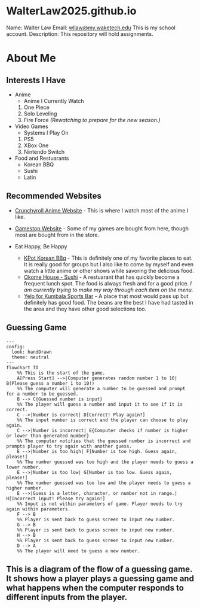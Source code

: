 # WalterLaw2025.github.io
Name: Walter Law
Email: wllaw@my.waketech.edu
This is my school account.
Description: This repository will hold assignments.
# About Me
## Interests I Have
* Anime
     * Anime I Currently Watch
  1. One Piece
  2. Solo Leveling
  3. Fire Force *(Rewatching to prepare for the new season.)*
* Video Games
     * Systems I Play On
  1. PS5
  2. XBox One
  3. Nintendo Switch
* Food and Restuarants
     * Korean BBQ
     * Sushi
     * Latin

## Recommended Websites
* [Crunchyroll Anime Website](https://www.crunchyroll.com/) - This is where I watch most of the anime I like.

* [Gamestop Website](https://www.gamestop.com/) - Some of my games are bought from here, though most are bought from in the store.
* Eat Happy, Be Happy
     * [KPot Korean BBq](https://thekpot.com/) - This is definitely one of my favorite places to eat. It is really good for groups but I also like to come by myself and even watch a little anime or other shows while savoring the delicious food.
     * [Okome House - Sushi](https://www.okomehouse.com/) - A restuarant that has quickly become a frequent lunch spot. The food is always fresh and for a good price. *I am currently trying to make my way through each item on the menu.*
     * [Yelp for Kumbala Sports Bar](https://www.yelp.com/biz/kumbala-bar-and-grill-raleigh) - A place that most would pass up but definitely has good food. The beans are the best I have had tasted in the area and they have other good selections too.


## Guessing Game


```mermaid
---
config:
  look: handDrawn
  theme: neutral
---
flowchart TD
    %% This is the start of the game.
    A[Press Start] -->|Computer generates random number 1 to 10| B(Please guess a number 1 to 10!)
    %% The computer will generate a number to be guessed and prompt for a number to be guessed.
    B --> C{Guessed number is input}
    %% The player will guess a number and input it to see if it is correct.
    C -->|Number is correct| D[Correct! Play again?]
    %% The input number is correct and the player can choose to play again.
    C -->|Number is incorrect| E{Computer checks if number is higher or lower than generated number}
    %% The computer notifies that the guessed number is incorrect and prompts player to try again with another guess. 
    E -->|Number is too high| F[Number is too high. Guess again, please!]
    %% The number guessed was too high and the player needs to guess a lower number.
    E -->|Number is too low| G[Number is too low. Guess again, please!]
    %% The number guessed was too low and the player needs to guess a higher number.
    E -->|Guess is a letter, character, or number not in range.| H[Incorrect input! Please try again!]
    %% Input is not within parameters of game. Player needs to try again within parameters.
    F --> B 
    %% Player is sent back to guess screen to input new number.
    G --> B 
    %% Player is sent back to guess screen to input new number.
    H --> B 
    %% Player is sent back to guess screen to input new number.
    D --> A
    %% The player will need to guess a new number.
```    
## This is a diagram of the flow of a guessing game. It shows how a player plays a guessing game and what happens when the computer responds to different inputs from the player.
